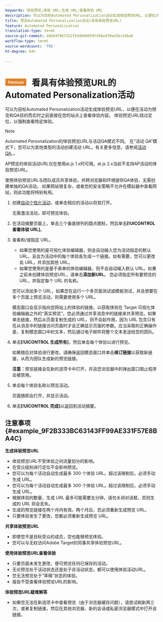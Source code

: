 ```yaml
---
keywords: 体验预览;体验 URL;生成 URL;查看体验 URL
description: 可以为目标Automated Personalization活动生成体验预览URL，以便在活动为预览和QA目的而实时之前直接在您的站点上查看体验内容。 体验预览URL绕过定位，以强制查看特定体验。
title: 预览Automated Personalization活动(具有体验预览URL)
feature: Automated Personalization
translation-type: tm+mt
source-git-commit: 48b94f967252f5ddb009597456edf0a43bc54ba6
workflow-type: tm+mt
source-wordcount: '795'
ht-degree: 64%

---
```



# ![PREMIUMP查](/help/assets/premium.png) 看具有体验预览URL的Automated Personalization活动

可以为目标Automated Personalization活动生成体验预览URL，以便在活动为预览和QA目的而实时之前直接在您的站点上查看体验内容。 体验预览URL绕过定位，以强制查看特定体验。

>[!NOTE]
>
>Automated Personalization的体验预览URL与活动QA模式不同。 在“活动 QA”模式下，您可以为其他类型的活动创建活动 URL。有关更多信息，请参阅[活动 QA](/help/c-activities/c-activity-qa/activity-qa.md)。。
>
>AP预览的体验活动URL仅在使用at.js 1.x时可用。at.js 2.x当前不支持AP活动的体验预览URL。

使用体验预览URL与团队成员共享体验，并跨浏览器和环境提供QA体验，无需创建单独的QA活动。 如果网站很复杂，或者您的安全策略不允许在模拟器中查看网站，则此功能将特别有用。

1. 创建[自动个性化活动](/help/c-activities/t-automated-personalization/create-ap-activity.md#task_8AAF837796D74CF893CA2F88BA1491C9)，或单击相应的活动以将其打开。

   无需激活活动，即可预览体验。
1. 在活动摘要页面上，单击三个垂直排列的圆点图标，然后单击&#x200B;**[!UICONTROL 查看体验 URL]**。
1. 查看和/或指定 URL。

   * 如果您使用的是可视化体验编辑器，则会自动输入您为活动指定的默认 URL，且会为活动中的每个体验各生成一个链接。如有需要，您可以更改此 URL，并添加其他 URL。
   * 如果您使用的是基于表单的体验编辑器，则不会自动输入默认 URL。如果之前未创建体验预览URL，请单击&#x200B;**添加新URL**。 您必须指定所有要预览的 URL，并指定每个 URL 的名称。

   您可以添加多个 URL，如果您在运行一个多页面测试或模板测试，并且想要在多个页面上预览活动，则需要使用多个 URL。

   模态窗口会显示指向您网站上的体验的链接，以获取体验在 Target 可视化体验编辑器之外的“真实预览”。您必须通过共享消息中的链接来共享预览。如果单击链接，然后从页面复制生成的 URL，则不会起作用，因为 URL 包含只有在从消息中的链接访问页面时才会正确显示页面的参数。应当采取的正确操作是，复制模态窗口中的文本，然后通过电子邮件将整个文本发送给您的团队。
1. 单击&#x200B;**[!UICONTROL 生成所有]**，然后单击每个体验以进行预览。

   如果随后对体验进行更改，请确保返回模态窗口并单击&#x200B;**续订链接**&#x200B;以获取新链接，从而为团队生成新的预览链接。

   **注意：**&#x200B;预览链接会在新的选项卡中打开，并且您浏览器中的弹出窗口阻止程序会被禁用。

1. 单击每个体验名称以预览活动。

   页面随即会打开，并显示活动。
1. 单击&#x200B;**[!UICONTROL 完成]**&#x200B;以返回到活动摘要。

## 注意事项 {#example_9F2B333BC63143FF99AE331F57E8BA4C}

**生成体验预览URL**

* 体验预览URL不受体验之间流量划分的影响。
* 在受众级别进行定位不会影响预览。
* 您可以为每个活动自动生成最多 300 个体验 URL。超过该限制后，必须手动生成 URL。
* 您可以为每个活动自动生成最多 300 个体验 URL。超过该限制后，必须手动生成 URL。
* 根据体验的数量，生成 URL 最多可能需要五分钟。请勿关闭对话框，否则生成的 URL 将会丢失。
* 生成的预览链接在两个月内有效。两个月后，您必须重新生成预览 URL。
* 只要体验发生了更改，您都必须重新生成预览 URL。

**共享体验预览URL**

* 即使您不是目标受众的成员，您也能够预览体验。
* 您可以与无权访问Adobe Target的同事共享体验预览URL。

**使用体验预览URL查看体验**

* 只要页面未发生更改，便可预览任何已保存的活动。
* 无论预览处于活动状态还是处于非活动状态，都可以使用体验活动URL。
* 您无法预览处于“草稿”状态的体验。
* 报告不受查看体验预览URL的影响。

**体验预览URL疑难解答**

* 如果您无法在新选项卡中查看预览（由于浏览器缓存问题），请尝试刷新两三次，或者复制链接，然后在其他浏览器、新的会话或私密浏览器模式中打开该链接。
